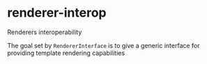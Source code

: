 # renderer-interop

Renderers interoperability

The goal set by `RendererInterface` is to give a generic interface for providing template rendering capabilities